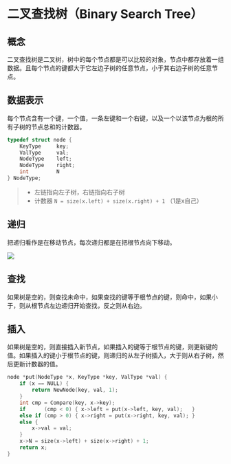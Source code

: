 # 二叉查找树（Binary Search Tree）

## 概念

二叉查找树是二叉树，树中的每个节点都是可以比较的对象，节点中都存放着一组数据。且每个节点的键都大于它左边子树的任意节点，小于其右边子树的任意节点。

## 数据表示

每个节点含有一个键，一个值，一条左键和一个右键，以及一个以该节点为根的所有子树的节点总和的计数器。

```c
typedef struct node {
    KeyType		key;
    ValType		val;
    NodeType	left;
    NodeType	right;
    int 		N
} NodeType;
```

> - 左链指向左子树，右链指向右子树
> - 计数器 `N = size(x.left) + size(x.right) + 1` （1是x自己）

## 递归

把递归看作是在移动节点，每次递归都是在把根节点向下移动。

![](https://cdn.jsdelivr.net/gh/Avimitin/PicStorage/pic/20201102151820.png)

## 查找

如果树是空的，则查找未命中，如果查找的键等于根节点的键，则命中，如果小于，则从根节点左边递归开始查找，反之则从右边。

## 插入

如果树是空的，则直接插入新节点，如果插入的键等于根节点的键，则更新键的值。如果插入的键小于根节点的键，则递归的从左子树插入，大于则从右子树，然后更新计数器的值。

```c
node *put(NodeType *x, KeyType *key, ValType *val) {
    if (x == NULL) {
        return NewNode(key, val, 1);
    }
    int cmp = Compare(key, x->key);
    if		(cmp < 0) {	x->left = put(x->left, key, val);	}
    else if (cmp > 0) {	x->right = put(x->right, key, val); }
    else {
        x->val = val;
    }
    x->N = size(x->left) + size(x->right) + 1;
    return x;
}
```

